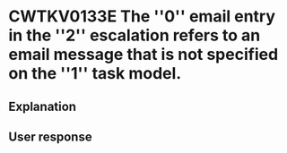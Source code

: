 # CWTKV0133E The ''0'' email entry in the ''2'' escalation refers to an email message that is not specified on the ''1'' task model.

## Explanation

## User response